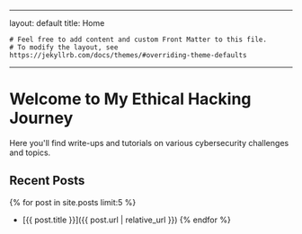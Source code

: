 ---
   layout: default
   title: Home

    # Feel free to add content and custom Front Matter to this file.
    # To modify the layout, see https://jekyllrb.com/docs/themes/#overriding-theme-defaults
   
   ---

   # Welcome to My Ethical Hacking Journey

   Here you'll find write-ups and tutorials on various cybersecurity challenges and topics.

   ## Recent Posts

   {% for post in site.posts limit:5 %}
   - [{{ post.title }}]({{ post.url | relative_url }})
   {% endfor %}